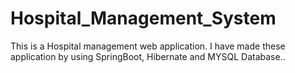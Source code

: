 # Hospital_Management_System
This is a Hospital management web application. I have made these application by using SpringBoot, Hibernate and MYSQL Database..
